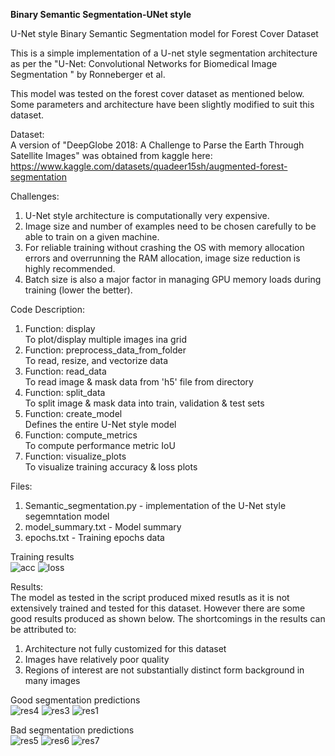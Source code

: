**Binary Semantic Segmentation-UNet style**  
  
U-Net style Binary Semantic Segmentation model for Forest Cover Dataset

This is a simple implementation of a U-net style segmentation architecture as per the "U-Net: Convolutional Networks for Biomedical Image Segmentation
" by Ronneberger et al.

This model was tested on the forest cover dataset as mentioned below.
Some parameters and architecture have been slightly modified to suit this dataset.

Dataset:  
A version of "DeepGlobe 2018: A Challenge to Parse the Earth Through Satellite Images" was obtained from kaggle here:  
https://www.kaggle.com/datasets/quadeer15sh/augmented-forest-segmentation

Challenges:  
1. U-Net style architecture is computationally very expensive.
2. Image size and number of examples need to be chosen carefully to be able to train on a given machine.
3. For reliable training without crashing the OS with memory allocation errors and overrunning the RAM allocation, image size reduction is highly recommended.
4. Batch size is also a major factor in managing GPU memory loads during training (lower the better).

Code Description:
1. Function: display   
    To plot/display multiple images ina grid
2. Function: preprocess_data_from_folder   
    To read, resize, and vectorize data
3. Function: read_data   
    To read image & mask data from 'h5' file from directory
4. Function: split_data   
    To split image & mask data into train, validation & test sets
5. Function: create_model   
    Defines the entire U-Net style model
6. Function: compute_metrics   
     To compute performance metric IoU
 7. Function: visualize_plots  
    To visualize training accuracy & loss plots

Files:  
1. Semantic_segmentation.py - implementation of the U-Net style segemntation model
2. model_summary.txt - Model summary
3. epochs.txt - Training epochs data

Training results  
![acc](https://github.com/raddyp/BinarySemanticSegmentation-UNet_style/assets/150963154/b6808be1-faa8-40d7-8835-6b3c2b254fd3)
![loss](https://github.com/raddyp/BinarySemanticSegmentation-UNet_style/assets/150963154/2f583826-4610-426e-9c99-d1f75aa6b605)


Results:  
The model as tested in the script produced mixed resutls as it is not extensively trained and tested for this dataset.
However there are some good results produced as shown below. The shortcomings in the results can be attributed to:
1. Architecture not fully customized for this dataset
2. Images have relatively poor quality
3. Regions of interest are not substantially distinct form background in many images

Good segmentation predictions  
![res4](https://github.com/raddyp/BinarySemanticSegmentation-UNet_style/assets/150963154/67ec7b56-506b-431d-be0d-8a8206905ace)
![res3](https://github.com/raddyp/BinarySemanticSegmentation-UNet_style/assets/150963154/57d846f6-832b-4d21-b793-5f351ae5f7d4)
![res1](https://github.com/raddyp/BinarySemanticSegmentation-UNet_style/assets/150963154/ed6a9994-98f9-425e-94a4-cad3a7c94139)

Bad segmentation predictions  
![res5](https://github.com/raddyp/BinarySemanticSegmentation-UNet_style/assets/150963154/773d61c2-73e2-4cef-9b7a-a27cea21cb02)
![res6](https://github.com/raddyp/BinarySemanticSegmentation-UNet_style/assets/150963154/117e4457-096d-475a-8333-41a24a41e86d)
![res7](https://github.com/raddyp/BinarySemanticSegmentation-UNet_style/assets/150963154/c401d6cb-d904-4af3-9786-c6ede245dc04)






